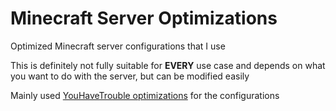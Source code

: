 # Minecraft Server Optimizations
Optimized Minecraft server configurations that I use

This is definitely not fully suitable for **EVERY** use case and depends on what you want to do with the server, but can be modified easily

Mainly used [YouHaveTrouble optimizations](https://github.com/YouHaveTrouble/minecraft-optimization) for the configurations